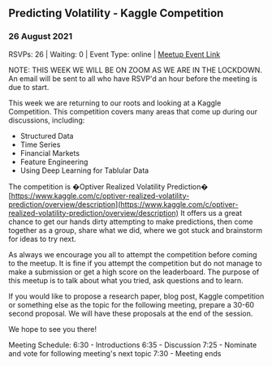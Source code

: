 ## Predicting Volatility - Kaggle Competition
### 26 August 2021
RSVPs: 26 | Waiting: 0 | Event Type: online | [Meetup Event Link](https://www.meetup.com/Data-Science-Discussion-Auckland/events/280000330)

NOTE: THIS WEEK WE WILL BE ON ZOOM AS WE ARE IN THE LOCKDOWN.
An email will be sent to all who have RSVP'd an hour before the meeting is due to start.

This week we are returning to our roots and looking at a Kaggle Competition. This competition covers many areas that come up during our discussions, including:
* Structured Data
* Time Series
* Financial Markets
* Feature Engineering
* Using Deep Learning for Tablular Data

The competition is �Optiver Realized Volatility Prediction� [https://www.kaggle.com/c/optiver-realized-volatility-prediction/overview/description](https://www.kaggle.com/c/optiver-realized-volatility-prediction/overview/description) It offers us a great chance to get our hands dirty attempting to make predictions, then come together as a group, share what we did, where we got stuck and brainstorm for ideas to try next.

As always we encourage you all to attempt the competition before coming to the meetup. It is fine if you attempt the competition but do not manage to make a submission or get a high score on the leaderboard. The purpose of this meetup is to talk about what you tried, ask questions and to learn.

If you would like to propose a research paper, blog post, Kaggle competition or something else as the topic for the following meeting, prepare a 30-60 second proposal. We will have these proposals at the end of the session.

We hope to see you there!

Meeting Schedule:
6:30 - Introductions
6:35 - Discussion
7:25 - Nominate and vote for following meeting's next topic
7:30 - Meeting ends
